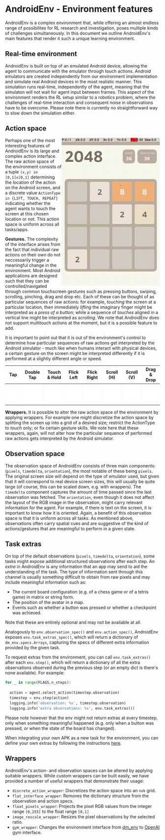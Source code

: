 # AndroidEnv - Environment features

<!-- copybara:strip_begin -->

<!--*
# Document freshness: For more information, see go/fresh-source.
freshness: { owner: 'agergely' reviewed: '2021-02-19' }
*-->

<!-- copybara:strip_end -->

AndroidEnv is a complex environment that, while offering an almost endless range
of possibilites for RL research and investigation, poses multiple kinds of
challenges simultaneously. In this document we outline AndroidEnv's main
features that render it such a unique learning environment.

## Real-time environment

AndroidEnv is built on top of an emulated Android device, allowing the agent to
communicate with the emulator through touch actions. Android emulators are
created independently from our environment implementation and simulate real
Android devices in the most realistic manner. This simulation runs real-time,
independently of the agent, meaning that the simulaton will not wait for agent
input between frames. This aspect of the environment renders the RL setup
similar to a robotics problem, where the challenges of real-time interaction and
consequent noise in observations have to be overcome. Please note there is
currently no straightforward way to slow down the simulation either.

## Action space

<img align="right" src="images/classic_2048.gif" width="320" height="480">

Perhaps one of the most interesting features of AndroidEnv is its large and
complex action interface. The raw action space of the environment consists of a
tuple `(x,y) in [0,1]x[0,1]` determining the location of the action on the
Android screen, and a discrete value `ActionType in {LIFT, TOUCH, REPEAT}`
indicating whether the agent wants to touch the screen at this chosen location
or not. This action space is uniform across all tasks/apps.

**Gestures.** The complexity of the interface arises from the fact that
individual raw actions on their own do not neccessarily trigger a meaningful
change in the environment. Most Android applications are designed such that they
can be controlled/navigated through common touchscreen gestures such as pressing
buttons, swiping, scrolling, pinching, drag and drop etc. Each of these can be
thought of as particular sequences of raw actions: for example, *touching* the
screen at a particular location, then immediately *lifting* the imaginary finger
might be interpreted as a *press of a button*; while a sequence of *touches*
aligned in a vertical line might be interpreted as *scrolling*. We note that
AndroidEnv does not support multitouch actions at the moment, but it is a
possible feature to add.

It is important to point out that it is out of the environment's control to
determine how particular sequences of raw actions get interpreted by the Android
simulator - much like when humans interact with physical devices, a certain
gesture on the screen might be interpreted differently if it is performed at a
slightly different angle or speed.

Tap                                                      | Double Tap                                                             | Touch & Hold                                                             | Flick Left                                                             | Flick Right                                                              | Scroll (H)                                                                           | Scroll (V)                                                                       | Drag & Drop
-------------------------------------------------------- | ---------------------------------------------------------------------- | ------------------------------------------------------------------------ | ---------------------------------------------------------------------- | ------------------------------------------------------------------------ | ------------------------------------------------------------------------------------ | -------------------------------------------------------------------------------- | -----------
![Screenshot of 'tap'](images/gestures/1-Finger-Tap.gif) | ![Screenshot of 'double_tap'](images/gestures/1-Finger-Double-Tap.gif) | ![Screenshot of 'touch_hold'](images/gestures/1-Finger-Touch-&-Hold.gif) | ![Screenshot of 'flick_left'](images/gestures/1-Finger-Flick-Left.gif) | ![Screenshot of 'flick_right'](images/gestures/1-Finger-Flick-Right.gif) | ![Screenshot of 'horizontal_scroll'](images/gestures/1-Finger-Horizontal-Scroll.gif) | ![Screenshot of 'vertical_scroll'](images/gestures/1-Finger-Vertical-Scroll.gif) | ![Screenshot of 'move'](images/gestures/1-Finger-Move.gif)

**Wrappers.** It is possible to alter the raw action space of the environment by
applying wrappers. For example one might discretize the action space by
splitting the screen up into a grid of a desired size; restrict the ActionType
to *touch* only; or fix certain gesture skills. We note here that these
wrappers, again, will not alter how the particular sequence of performed raw
actions gets interpreted by the Android simulator.

## Observation space

The observation space of AndroidEnv consists of three main components:
(`pixels`, `timedelta`, `orientation`), the most notable of these being
`pixels`. The original screen size will depend on the type of emulator used, but
given that it will correspond to real device screen sizes, this will usually be
quite large (of course, this can be scaled down, e.g. with wrappers). The
`timedelta` component captures the amount of time passed since the last
observation was fetched. The `orientation`, even though it does not affect the
layout of the RGB image in the observation, might carry relevant information for
the agent. For example, if there is text on the screen, it is important to know
how it is oriented. Again, a benefit of this observation space is that it is
uniform across all tasks. As mentioned above, observations often carry spatial
cues and are suggestive of the kind of actions/gestures that are meaningful to
perform in a given state.

## Task extras

On top of the default observations (`pixels`, `timedelta`, `orientation`), some
tasks might expose additional structured observations after each step. An
*extra* in AndroidEnv is any information that an app may send to aid the
understanding of the task. The type of information sent through this channel is
usually something difficult to obtain from raw pixels and may include meaningful
information such as:

*   The current board configuration (e.g. of a chess game or of a tetris game)
    in matrix or string form.
*   The position of the avatar in a map.
*   Events such as whether a button was pressed or whether a checkpoint was
    achieved.

Note that these are entirely optional and may not be available at all.

Analogously to `env.observation_spec()` and `env.action_spec()`, AndroidEnv
exposes `env.task_extras_spec()`, which will return a dictionary of
`dm_env.specs.Arrays`, capturing the specs of different extra information
provided by the given task.

To request extras from the environment, you can call `env.task_extras()` after
each `env.step()`, which will return a dictionary of all the extra observations
observed during the previous step (or an empty dict is there's none available).
For example:

```python
for _ in range(FLAGS.n_steps):

  action = agent.select_action(timestep.observation)
  timestep = env.step(action)
  logging.info('observation: %s', timestep.observation)
  logging.info('extra observations: %s', env.task_extras())
```

Please note however that the env might not return extras at every timestep, only
when something meaningful happened (e.g. only when a button was pressed, or when
the state of the board has changed).

When integrating your own APK as a new task for the environment, you can define
your own extras by following the instructions
[here](tasks.md#log-messages-and-custom-apks).

## Wrappers

AndroidEnv's action- and observation spaces can be altered by applying suitable
wrappers. While custom wrappers can be built easily, we have provided a number
of useful wrappers that demonstrate their usage:

*   `discrete_action_wrapper`: Discretizes the action space into an `nxk` grid.
*   `flat_interface_wrapper`: Removes the dictionary structure from the
    observation and action specs.
*   `float_pixels_wrapper`: Projects the pixel RGB values from the integer range
    `[0,255]` to the float range `[0,1]`
*   `image_rescale_wrapper`: Resizes the pixel observations by the selected
    ratio.
*   `gym_wrapper`: Changes the environment interface from
    [dm_env](https://github.com/deepmind/dm_env) to
    [OpenAI](https://gym.openai.com/) gym interface.
